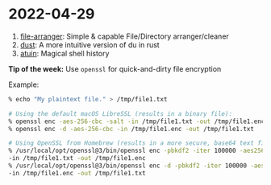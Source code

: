 # 2022-04-29

1. [file-arranger](https://github.com/anhsirk0/file-arranger): Simple & capable File/Directory arranger/cleaner
2. [dust](https://github.com/bootandy/dust): A more intuitive version of du in rust
3. [atuin](https://github.com/ellie/atuin): Magical shell history

**Tip of the week:** Use `openssl` for quick-and-dirty file encryption

Example:

```sh
% echo "My plaintext file." > /tmp/file1.txt

# Using the default macOS LibreSSL (results in a binary file):
% openssl enc -aes-256-cbc -salt -in /tmp/file1.txt -out /tmp/file1.enc
% openssl enc -d -aes-256-cbc -in /tmp/file1.enc -out /tmp/file1.txt

# Using OpenSSL from Homebrew (results in a more secure, base64 text file):
% /usr/local/opt/openssl@3/bin/openssl enc -pbkdf2 -iter 100000 -aes256 -salt -base64 \
-in /tmp/file1.txt -out /tmp/file1.enc
% /usr/local/opt/openssl@3/bin/openssl enc -d -pbkdf2 -iter 100000 -aes256 -base64 \
-in /tmp/file1.enc -out /tmp/file1.txt
```
